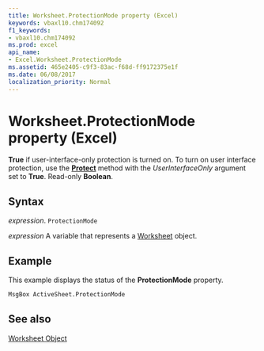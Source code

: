 ```yaml
---
title: Worksheet.ProtectionMode property (Excel)
keywords: vbaxl10.chm174092
f1_keywords:
- vbaxl10.chm174092
ms.prod: excel
api_name:
- Excel.Worksheet.ProtectionMode
ms.assetid: 465e2405-c9f3-83ac-f68d-ff9172375e1f
ms.date: 06/08/2017
localization_priority: Normal
---
```



# Worksheet.ProtectionMode property (Excel)

 **True** if user-interface-only protection is turned on. To turn on user interface protection, use the **[Protect](Excel.Worksheet.Protect.md)** method with the _UserInterfaceOnly_ argument set to **True**. Read-only **Boolean**.


## Syntax

_expression_. `ProtectionMode`

_expression_ A variable that represents a [Worksheet](./Excel.Worksheet.md) object.


## Example

This example displays the status of the  **ProtectionMode** property.


```vb
MsgBox ActiveSheet.ProtectionMode
```


## See also


[Worksheet Object](Excel.Worksheet.md)

